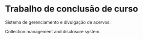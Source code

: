 # Trabalho de conclusão de curso

Sistema de gerenciamento e divulgação de acervos.

Collection management and disclosure system.
